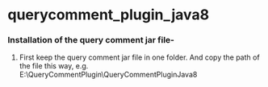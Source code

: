# querycomment_plugin_java8

### Installation of the query comment jar file-

1. First keep the query comment jar file in one folder. And copy the path of the file this way, 
   e.g. E:\QueryCommentPlugin\QueryCommentPluginJava8
